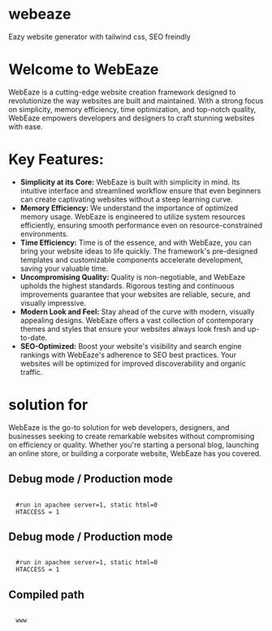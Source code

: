# webeaze
Eazy website generator with tailwind css, SEO freindly

  <h1>Welcome to WebEaze</h1>
    <p>WebEaze is a cutting-edge website creation framework designed to revolutionize the way websites are built and maintained. With a strong focus on simplicity, memory efficiency, time optimization, and top-notch quality, WebEaze empowers developers and designers to craft stunning websites with ease.</p>

  <h1>Key Features:</h1>
    <ul>
        <li><strong>Simplicity at its Core:</strong> WebEaze is built with simplicity in mind. Its intuitive interface and streamlined workflow ensure that even beginners can create captivating websites without a steep learning curve.</li>
        <li><strong>Memory Efficiency:</strong> We understand the importance of optimized memory usage. WebEaze is engineered to utilize system resources efficiently, ensuring smooth performance even on resource-constrained environments.</li>
        <li><strong>Time Efficiency:</strong> Time is of the essence, and with WebEaze, you can bring your website ideas to life quickly. The framework's pre-designed templates and customizable components accelerate development, saving your valuable time.</li>
        <li><strong>Uncompromising Quality:</strong> Quality is non-negotiable, and WebEaze upholds the highest standards. Rigorous testing and continuous improvements guarantee that your websites are reliable, secure, and visually impressive.</li>
        <li><strong>Modern Look and Feel:</strong> Stay ahead of the curve with modern, visually appealing designs. WebEaze offers a vast collection of contemporary themes and styles that ensure your websites always look fresh and up-to-date.</li>
        <li><strong>SEO-Optimized:</strong> Boost your website's visibility and search engine rankings with WebEaze's adherence to SEO best practices. Your websites will be optimized for improved discoverability and organic traffic.</li>
    </ul>

 <h1>solution for</h1>
  <p>WebEaze is the go-to solution for web developers, designers, and businesses seeking to create remarkable websites without compromising on efficiency or quality. Whether you're starting a personal blog, launching an online store, or building a corporate website, WebEaze has you covered.</p>

<h2>Debug mode / Production mode</h2>
<code>
  #run in apachee server=1, static html=0
  HTACCESS = 1
</code>

<h2>Debug mode / Production mode</h2>
<code>
  #run in apachee server=1, static html=0
  HTACCESS = 1
</code>

<h2>Compiled path</h2>
<code>
  www
</code>
